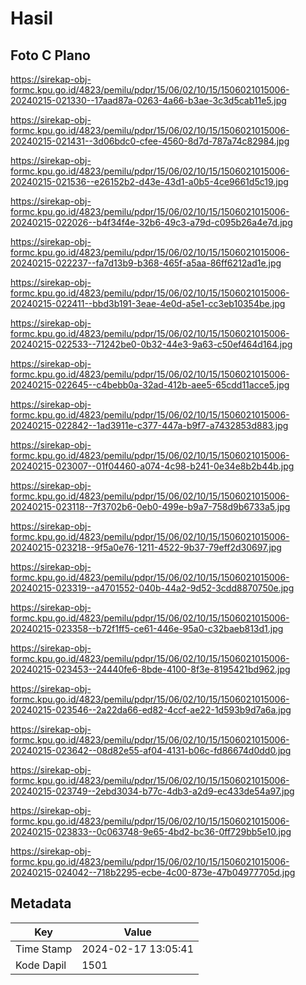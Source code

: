 # Hasil

## Foto C Plano

https://sirekap-obj-formc.kpu.go.id/4823/pemilu/pdpr/15/06/02/10/15/1506021015006-20240215-021330--17aad87a-0263-4a66-b3ae-3c3d5cab11e5.jpg

https://sirekap-obj-formc.kpu.go.id/4823/pemilu/pdpr/15/06/02/10/15/1506021015006-20240215-021431--3d06bdc0-cfee-4560-8d7d-787a74c82984.jpg

https://sirekap-obj-formc.kpu.go.id/4823/pemilu/pdpr/15/06/02/10/15/1506021015006-20240215-021536--e26152b2-d43e-43d1-a0b5-4ce9661d5c19.jpg

https://sirekap-obj-formc.kpu.go.id/4823/pemilu/pdpr/15/06/02/10/15/1506021015006-20240215-022026--b4f34f4e-32b6-49c3-a79d-c095b26a4e7d.jpg

https://sirekap-obj-formc.kpu.go.id/4823/pemilu/pdpr/15/06/02/10/15/1506021015006-20240215-022237--fa7d13b9-b368-465f-a5aa-86ff6212ad1e.jpg

https://sirekap-obj-formc.kpu.go.id/4823/pemilu/pdpr/15/06/02/10/15/1506021015006-20240215-022411--bbd3b191-3eae-4e0d-a5e1-cc3eb10354be.jpg

https://sirekap-obj-formc.kpu.go.id/4823/pemilu/pdpr/15/06/02/10/15/1506021015006-20240215-022533--71242be0-0b32-44e3-9a63-c50ef464d164.jpg

https://sirekap-obj-formc.kpu.go.id/4823/pemilu/pdpr/15/06/02/10/15/1506021015006-20240215-022645--c4bebb0a-32ad-412b-aee5-65cdd11acce5.jpg

https://sirekap-obj-formc.kpu.go.id/4823/pemilu/pdpr/15/06/02/10/15/1506021015006-20240215-022842--1ad3911e-c377-447a-b9f7-a7432853d883.jpg

https://sirekap-obj-formc.kpu.go.id/4823/pemilu/pdpr/15/06/02/10/15/1506021015006-20240215-023007--01f04460-a074-4c98-b241-0e34e8b2b44b.jpg

https://sirekap-obj-formc.kpu.go.id/4823/pemilu/pdpr/15/06/02/10/15/1506021015006-20240215-023118--7f3702b6-0eb0-499e-b9a7-758d9b6733a5.jpg

https://sirekap-obj-formc.kpu.go.id/4823/pemilu/pdpr/15/06/02/10/15/1506021015006-20240215-023218--9f5a0e76-1211-4522-9b37-79eff2d30697.jpg

https://sirekap-obj-formc.kpu.go.id/4823/pemilu/pdpr/15/06/02/10/15/1506021015006-20240215-023319--a4701552-040b-44a2-9d52-3cdd8870750e.jpg

https://sirekap-obj-formc.kpu.go.id/4823/pemilu/pdpr/15/06/02/10/15/1506021015006-20240215-023358--b72f1ff5-ce61-446e-95a0-c32baeb813d1.jpg

https://sirekap-obj-formc.kpu.go.id/4823/pemilu/pdpr/15/06/02/10/15/1506021015006-20240215-023453--24440fe6-8bde-4100-8f3e-8195421bd962.jpg

https://sirekap-obj-formc.kpu.go.id/4823/pemilu/pdpr/15/06/02/10/15/1506021015006-20240215-023546--2a22da66-ed82-4ccf-ae22-1d593b9d7a6a.jpg

https://sirekap-obj-formc.kpu.go.id/4823/pemilu/pdpr/15/06/02/10/15/1506021015006-20240215-023642--08d82e55-af04-4131-b06c-fd86674d0dd0.jpg

https://sirekap-obj-formc.kpu.go.id/4823/pemilu/pdpr/15/06/02/10/15/1506021015006-20240215-023749--2ebd3034-b77c-4db3-a2d9-ec433de54a97.jpg

https://sirekap-obj-formc.kpu.go.id/4823/pemilu/pdpr/15/06/02/10/15/1506021015006-20240215-023833--0c063748-9e65-4bd2-bc36-0ff729bb5e10.jpg

https://sirekap-obj-formc.kpu.go.id/4823/pemilu/pdpr/15/06/02/10/15/1506021015006-20240215-024042--718b2295-ecbe-4c00-873e-47b04977705d.jpg


## Metadata

| Key        | Value               |
| ---------- | ------------------- |
| Time Stamp | 2024-02-17 13:05:41 |
| Kode Dapil | 1501                |



